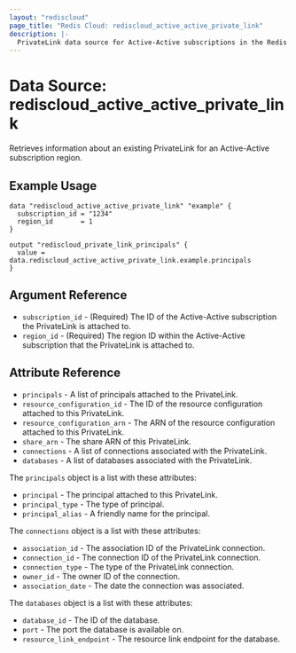 ```yaml
---
layout: "rediscloud"
page_title: "Redis Cloud: rediscloud_active_active_private_link"
description: |-
  PrivateLink data source for Active-Active subscriptions in the Redis Cloud Terraform provider.
---
```


# Data Source: rediscloud_active_active_private_link
Retrieves information about an existing PrivateLink for an Active-Active subscription region.

## Example Usage

```hcl
data "rediscloud_active_active_private_link" "example" {
  subscription_id = "1234"
  region_id       = 1
}

output "rediscloud_private_link_principals" {
  value = data.rediscloud_active_active_private_link.example.principals
}
```

## Argument Reference

* `subscription_id` - (Required) The ID of the Active-Active subscription the PrivateLink is attached to.
* `region_id` - (Required) The region ID within the Active-Active subscription that the PrivateLink is attached to.

## Attribute Reference

* `principals` - A list of principals attached to the PrivateLink.
* `resource_configuration_id` - The ID of the resource configuration attached to this PrivateLink.
* `resource_configuration_arn` - The ARN of the resource configuration attached to this PrivateLink.
* `share_arn` - The share ARN of this PrivateLink.
* `connections` - A list of connections associated with the PrivateLink.
* `databases` - A list of databases associated with the PrivateLink.

The `principals` object is a list with these attributes:
* `principal` - The principal attached to this PrivateLink.
* `principal_type` - The type of principal.
* `principal_alias` - A friendly name for the principal.

The `connections` object is a list with these attributes:
* `association_id` - The association ID of the PrivateLink connection.
* `connection_id` - The connection ID of the PrivateLink connection.
* `connection_type` - The type of the PrivateLink connection.
* `owner_id` - The owner ID of the connection.
* `association_date` - The date the connection was associated.

The `databases` object is a list with these attributes:
* `database_id` - The ID of the database.
* `port` - The port the database is available on.
* `resource_link_endpoint` - The resource link endpoint for the database.
